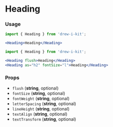 # Heading

### Usage

```jsx
import { Heading } from 'drew-i-kit';

<Heading>Heading</Heading>
```

```jsx
import { Heading } from 'drew-i-kit';

<Heading flush>Heading</Heading>
<Heading as="h2" fontSize="l">Heading</Heading>
```

### Props

- `flush` (**string**, optional)
- `fontSize` (**string**, optional)
- `fontWeight` (**string**, optional)
- `letterSpacing` (**string**, optional)
- `lineHeight` (**string**, optional)
- `textAlign` (**string**, optional)
- `textTransform` (**string**, optional)